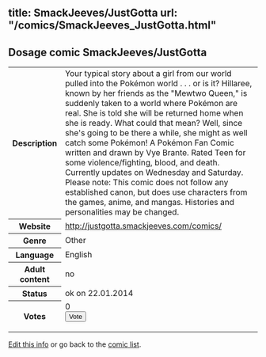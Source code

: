 title: SmackJeeves/JustGotta
url: "/comics/SmackJeeves_JustGotta.html"
---
Dosage comic SmackJeeves/JustGotta
-----------------------------------------

<p id="msg"></p>
<script type="text/javascript">
if (window.location.search === '?edit_info_mail=sent_ok') {
  var elem = document.getElementById("msg");
  elem.innerHTML = 'Edited information sucessfully sent for review, which is usually done daily. Thanks!';
  elem.className = 'ok';
}
</script>
<table class="comicinfo">
<tr>
<th>Description</th><td>Your typical story about a girl from our world pulled into the Pokémon world . . . or is it? Hillaree, known by her friends as the &quot;Mewtwo Queen,&quot; is suddenly taken to a world where Pokémon are real. She is told she will be returned home when she is ready. What could that mean? Well, since she's going to be there a while, she might as well catch some Pokémon! A Pokémon Fan Comic written and drawn by Vye Brante. Rated Teen for some violence/fighting, blood, and death. Currently updates on Wednesday and Saturday. Please note: This comic does not follow any established canon, but does use characters from the games, anime, and mangas. Histories and personalities may be changed.</td>
</tr>
<tr>
<th>Website</th><td><a href="http://justgotta.smackjeeves.com/comics/">http://justgotta.smackjeeves.com/comics/</a></td>
</tr>
<tr>
<th>Genre</th><td>Other</td>
</tr>
<tr>
<th>Language</th><td>English</td>
</tr>
<tr>
<th>Adult content</th><td>no</td>
</tr>
<tr>
<th>Status</th><td>ok on 22.01.2014</td>
</tr>
<tr>
<th>Votes</th><td>0
<form action="http://gaecounter.appspot.com/count/" method="POST">
<input name="name" type="hidden" value="SmackJeeves_JustGotta"/>
<input name="uid" type="hidden" id="voteuid" value=""/>
<input type="submit" value="Vote"/>
</form>
</td>
</tr>
</table>
<script type="text/javascript">
var ua = navigator.userAgent;
document.getElementById("voteuid").value = ua.replace(/[^a-zA-Z0-9\._:]/g , "_");;
</script>

[Edit this info](SmackJeeves_JustGotta_edit.html) or go back to the [comic list](../comic-index.html).
